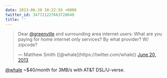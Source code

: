 ```yaml
---
date: 2013-06-20 10:22:55 +0000
twitter_id: 347721227663728640
title: ''
---
```


<blockquote class="twitter-tweet"><p lang="en" dir="ltr">Dear <a href="https://twitter.com/greenville?ref_src=twsrc%5Etfw">@greenville</a> and surrounding area internet users: What are you paying for home internet only services? By what provider? W/ zipcode?</p>&mdash; Matthew Smith ([@whale](https://twitter.com/whale)) <a href="https://twitter.com/whale/status/347720079208747008?ref_src=twsrc%5Etfw">June 20, 2013</a></blockquote>
<script async src="https://platform.twitter.com/widgets.js" charset="utf-8"></script>

[@whale](https://twitter.com/whale) ~$40/month for 3MB/s with AT&amp;T DSL/U-verse.
